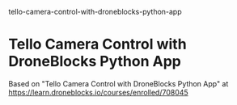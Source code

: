 tello-camera-control-with-droneblocks-python-app
# Tello Camera Control with DroneBlocks Python App

Based on "Tello Camera Control with DroneBlocks Python App" at https://learn.droneblocks.io/courses/enrolled/708045

